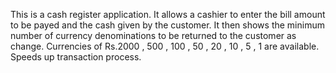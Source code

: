 This is a cash register application.
It allows a cashier to enter the bill amount to be payed and the cash given by the customer.
It then shows the minimum number of currency denominations to be returned to the customer as change.
Currencies of Rs.2000 , 500 , 100 , 50 , 20 , 10 , 5 , 1 are available.
Speeds up transaction process.
